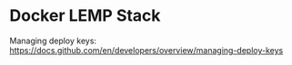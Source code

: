 # Docker LEMP Stack

Managing deploy keys:
https://docs.github.com/en/developers/overview/managing-deploy-keys
